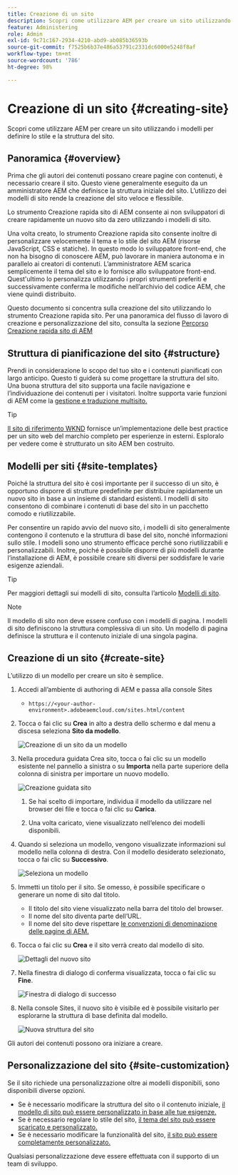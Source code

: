 ```yaml
---
title: Creazione di un sito
description: Scopri come utilizzare AEM per creare un sito utilizzando i modelli di sito per definire lo stile e la struttura del sito.
feature: Administering
role: Admin
exl-id: 9c71c167-2934-4210-abd9-ab085b36593b
source-git-commit: f7525b6b37e486a53791c2331dc6000e5248f8af
workflow-type: tm+mt
source-wordcount: '786'
ht-degree: 98%

---
```


# Creazione di un sito {#creating-site}

Scopri come utilizzare AEM per creare un sito utilizzando i modelli per definire lo stile e la struttura del sito.

## Panoramica {#overview}

Prima che gli autori dei contenuti possano creare pagine con contenuti, è necessario creare il sito. Questo viene generalmente eseguito da un amministratore AEM che definisce la struttura iniziale del sito. L’utilizzo dei modelli di sito rende la creazione del sito veloce e flessibile.

Lo strumento Creazione rapida sito di AEM consente ai non sviluppatori di creare rapidamente un nuovo sito da zero utilizzando i modelli di sito.

Una volta creato, lo strumento Creazione rapida sito consente inoltre di personalizzare velocemente il tema e lo stile del sito AEM (risorse JavaScript, CSS e statiche). In questo modo lo sviluppatore front-end, che non ha bisogno di conoscere AEM, può lavorare in maniera autonoma e in parallelo ai creatori di contenuti. L’amministratore AEM scarica semplicemente il tema del sito e lo fornisce allo sviluppatore front-end. Quest&#39;ultimo lo personalizza utilizzando i propri strumenti preferiti e successivamente conferma le modifiche nell’archivio del codice AEM, che viene quindi distribuito.

Questo documento si concentra sulla creazione del sito utilizzando lo strumento Creazione rapida sito. Per una panoramica del flusso di lavoro di creazione e personalizzazione del sito, consulta la sezione [Percorso Creazione rapida sito di AEM](/help/journey-sites/quick-site/overview.md)

## Struttura di pianificazione del sito {#structure}

Prendi in considerazione lo scopo del tuo sito e i contenuti pianificati con largo anticipo. Questo ti guiderà su come progettare la struttura del sito. Una buona struttura del sito supporta una facile navigazione e l’individuazione dei contenuti per i visitatori. Inoltre supporta varie funzioni di AEM come la [gestione e traduzione multisito.](/help/sites-cloud/administering/msm-and-translation.md)

>[!TIP]
>
>[Il sito di riferimento WKND](https://wknd.site) fornisce un’implementazione delle best practice per un sito web del marchio completo per esperienze in esterni. Esploralo per vedere come è strutturato un sito AEM ben costruito.

## Modelli per siti {#site-templates}

Poiché la struttura del sito è così importante per il successo di un sito, è opportuno disporre di strutture predefinite per distribuire rapidamente un nuovo sito in base a un insieme di standard esistenti. I modelli di sito consentono di combinare i contenuti di base del sito in un pacchetto comodo e riutilizzabile.

Per consentire un rapido avvio del nuovo sito, i modelli di sito generalmente contengono il contenuto e la struttura di base del sito, nonché informazioni sullo stile. I modelli sono uno strumento efficace perché sono riutilizzabili e personalizzabili. Inoltre, poiché è possibile disporre di più modelli durante l’installazione di AEM, è possibile creare siti diversi per soddisfare le varie esigenze aziendali.

>[!TIP]
>
>Per maggiori dettagli sui modelli di sito, consulta l’articolo [Modelli di sito](site-templates.md).

>[!NOTE]
>
>Il modello di sito non deve essere confuso con i modelli di pagina. I modelli di sito definiscono la struttura complessiva di un sito. Un modello di pagina definisce la struttura e il contenuto iniziale di una singola pagina.

## Creazione di un sito {#create-site}

L’utilizzo di un modello per creare un sito è semplice.

1. Accedi all’ambiente di authoring di AEM e passa alla console Sites

   * `https://<your-author-environment>.adobeaemcloud.com/sites.html/content`

1. Tocca o fai clic su **Crea** in alto a destra dello schermo e dal menu a discesa seleziona **Sito da modello**.

   ![Creazione di un sito da un modello](../assets/create-site-from-template.png)

1. Nella procedura guidata Crea sito, tocca o fai clic su un modello esistente nel pannello a sinistra o su **Importa** nella parte superiore della colonna di sinistra per importare un nuovo modello.

   ![Creazione guidata sito](../assets/site-creation-wizard.png)

   1. Se hai scelto di importare, individua il modello da utilizzare nel browser dei file e tocca o fai clic su **Carica**.

   1. Una volta caricato, viene visualizzato nell’elenco dei modelli disponibili.

1. Quando si seleziona un modello, vengono visualizzate informazioni sul modello nella colonna di destra. Con il modello desiderato selezionato, tocca o fai clic su **Successivo**.

   ![Seleziona un modello](../assets/select-site-template.png)

1. Immetti un titolo per il sito. Se omesso, è possibile specificare o generare un nome di sito dal titolo.

   * Il titolo del sito viene visualizzato nella barra del titolo del browser.
   * Il nome del sito diventa parte dell’URL.
   * Il nome del sito deve rispettare [le convenzioni di denominazione delle pagine di AEM.](/help/sites-cloud/authoring/fundamentals/organizing-pages.md#page-name-restrictions-and-best-practices)

1. Tocca o fai clic su **Crea** e il sito verrà creato dal modello di sito.

   ![Dettagli del nuovo sito](../assets/create-site-details.png)

1. Nella finestra di dialogo di conferma visualizzata, tocca o fai clic su **Fine**.

   ![Finestra di dialogo di successo](../assets/success.png)

1. Nella console Sites, il nuovo sito è visibile ed è possibile visitarlo per esplorarne la struttura di base definita dal modello.

   ![Nuova struttura del sito](../assets/new-site.png)

Gli autori dei contenuti possono ora iniziare a creare.

## Personalizzazione del sito {#site-customization}

Se il sito richiede una personalizzazione oltre ai modelli disponibili, sono disponibili diverse opzioni.

* Se è necessario modificare la struttura del sito o il contenuto iniziale, [il modello di sito può essere personalizzato in base alle tue esigenze.](site-templates.md)
* Se è necessario regolare lo stile del sito, [il tema del sito può essere scaricato e personalizzato.](/help/journey-sites/quick-site/overview.md)
* Se è necessario modificare la funzionalità del sito, [il sito può essere completamente personalizzato.](/help/implementing/developing/introduction/develop-wknd-tutorial.md)

Qualsiasi personalizzazione deve essere effettuata con il supporto di un team di sviluppo.
